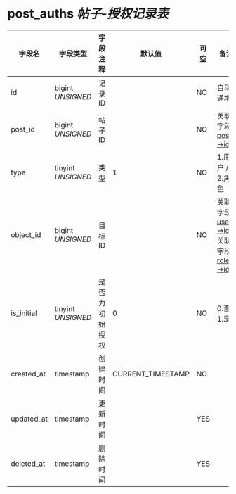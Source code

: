 # post_auths *帖子-授权记录表*

| 字段名 | 字段类型 | 字段注释 | 默认值 | 可空 | 备注 |
| --- | --- | --- | --- | --- | --- |
| id | bigint *UNSIGNED* | 记录 ID | | NO | 自动递增 |
| post_id | bigint *UNSIGNED* | 帖子 ID |  | NO | 关联字段 [posts->id](posts.md) |
| type | tinyint *UNSIGNED* | 类型 | 1 | NO | 1.用户 / 2.角色 |
| object_id | bigint *UNSIGNED* | 目标 ID |  | NO | 关联字段 [users->id](../users/users.md)<br>关联字段 [roles->id](../users/roles.md) |
| is_initial | tinyint *UNSIGNED* | 是否为初始授权 | 0 | NO | 0.否 / 1.是 |
| created_at | timestamp | 创建时间 | CURRENT_TIMESTAMP | NO |  |
| updated_at | timestamp | 更新时间 |  | YES |  |
| deleted_at | timestamp | 删除时间 |  | YES |  |